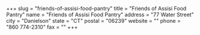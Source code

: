 +++
slug = "friends-of-assisi-food-pantry"
title = "Friends of Assisi Food Pantry"
name = "Friends of Assisi Food Pantry"
address = "77 Water Street"
city = "Danielson"
state = "CT"
postal = "06239"
website = ""
phone = "860 774-2310"
fax = ""
+++
